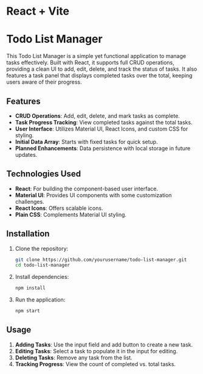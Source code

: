 # React + Vite

# Todo List Manager

This Todo List Manager is a simple yet functional application to manage tasks effectively. Built with React, it supports full CRUD operations, providing a clean UI to add, edit, delete, and track the status of tasks. It also features a task panel that displays completed tasks over the total, keeping users aware of their progress.

## Features

- **CRUD Operations**: Add, edit, delete, and mark tasks as complete.
- **Task Progress Tracking**: View completed tasks against the total tasks.
- **User Interface**: Utilizes Material UI, React Icons, and custom CSS for styling.
- **Initial Data Array**: Starts with fixed tasks for quick setup.
- **Planned Enhancements**: Data persistence with local storage in future updates.

## Technologies Used

- **React**: For building the component-based user interface.
- **Material UI**: Provides UI components with some customization challenges.
- **React Icons**: Offers scalable icons.
- **Plain CSS**: Complements Material UI styling.

## Installation

1. Clone the repository:
   ```bash
   git clone https://github.com/yourusername/todo-list-manager.git
   cd todo-list-manager
   ```

2. Install dependencies:
   ```bash
   npm install
   ```

3. Run the application:
   ```bash
   npm start
   ```

## Usage

1. **Adding Tasks**: Use the input field and add button to create a new task.
2. **Editing Tasks**: Select a task to populate it in the input for editing.
3. **Deleting Tasks**: Remove any task from the list.
4. **Tracking Progress**: View the count of completed vs. total tasks.


